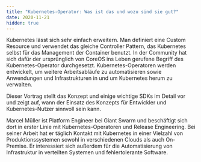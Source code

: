 ```yaml
---
title: "Kubernetes-Operator: Was ist das und wozu sind sie gut?"
date: 2020-11-21
hidden: true
---
```

Kubernetes lässt sich sehr einfach erweitern. Man definiert eine Custom Resource und verwendet das gleiche Controller Pattern, das Kubernetes selbst für das Management der Container benutzt. In der Community hat sich dafür der ursprünglich von CoreOS ins Leben gerufene Begriff des Kubernetes-Operator durchgesetzt. Kubernetes-Operatoren werden entwickelt, um weitere Arbeitsabläufe zu automatisieren sowie Anwendungen und Infrastrukturen in und um Kubernetes herum zu verwalten.

Dieser Vortrag stellt das Konzept und einige wichtige SDKs im Detail vor und zeigt auf, wann der Einsatz des Konzepts für Entwickler und Kubernetes-Nutzer sinnvoll sein kann.

Marcel Müller ist Platform Engineer bei Giant Swarm und beschäftigt sich dort in erster Linie mit Kubernetes-Operatoren und Release Engineering. Bei seiner Arbeit hat er täglich Kontakt mit Kubernetes in einer Vielzahl von Produktionssystemen sowohl in verschiedenen Clouds als auch On-Premise. Er interessiert sich außerdem für die Automatisierung von Infrastruktur in verteilten Systemen und fehlertolerante Software.
